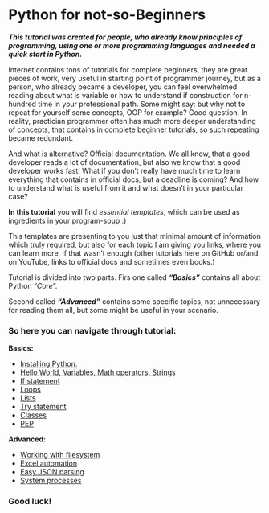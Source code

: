 
# Python for not-so-Beginners
***This tutorial was created for people, who already know principles of programming, using one or more programming languages and needed a quick start in Python.***

Internet contains tons of tutorials for complete beginners, they are great pieces of work, very useful in starting point of programmer journey, but as a person, who already became a developer, you can feel overwhelmed reading about what is variable or how to understand if construction for n-hundred time in your professional path. Some might say: but why not to repeat for yourself some concepts, OOP for example? Good question. In reality, practician programmer often has much more deeper understanding of concepts, that contains in complete beginner tutorials, so such repeating became redundant.

And what is alternative? Official documentation. We all know, that a good developer reads a lot of documentation, but also we know that a good developer works fast! What if you don’t really have much time to learn everything that contains in official docs, but a deadline is coming? And how to understand what is useful from it and what doesn’t in your particular case?

  

**In this tutorial** you will find *essential templates*, which can be used as ingredients in your program-soup :)

  

This templates are presenting to you just that minimal amount of information which truly required, but also for each topic I am giving you links, where you can learn more, if that wasn’t enough (other tutorials here on GitHub or/and on YouTube, links to official docs and sometimes even books.)

Tutorial is divided into two parts. Firs one called ***“Basics”*** contains all about Python “*Core*”.

Second called ***“Advanced”***  contains some specific topics, not unnecessary for reading them all, but some might be useful in your scenario.

  

### So here you can navigate through tutorial:
**Basics:**
  - [Installing Python.](Basics/Installing_python.md)
  - [Hello World, Variables, Math operators, Strings](Basics/HelloWorld.md)
  - [If statement](Basics/IF.md)
  - [Loops](Basics/loops.md)
  - [Lists](Basics/lists.md)
  - [Try statement](Basics/exept.md)
  - [Classes](Basics/classes.md)
  - [PEP](Basics/pep.md)
 
**Advanced:**
  - [Working with filesystem](Advanced/pathlib.md)
  - [Excel automation](Advanced/excel.md)
  - [Easy JSON parsing](Advanced/json.md)
  - [System processes](Advanced/popen.md)

### Good luck!
